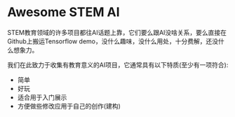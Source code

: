 # Awesome STEM AI

STEM教育领域的许多项目都往AI话题上靠，它们要么跟AI没啥关系，要么直接在Github上搬运Tensorflow demo，没什么趣味，没什么用处，十分费解，还没什么想象力。

我们在此致力于收集有教育意义的AI项目，它通常具有以下特质(至少有一项符合):

*  简单
*  好玩
*  适合用于入门展示
*  方便做些修改应用于自己的创作(建构)

